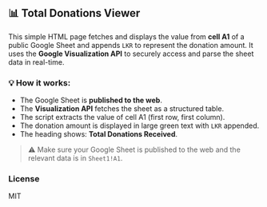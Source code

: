 ## 📊 Total Donations Viewer

This simple HTML page fetches and displays the value from **cell A1** of a public Google Sheet and appends `LKR` to represent the donation amount. It uses the **Google Visualization API** to securely access and parse the sheet data in real-time.

### 💡 How it works:
- The Google Sheet is **published to the web**.
- The **Visualization API** fetches the sheet as a structured table.
- The script extracts the value of cell A1 (first row, first column).
- The donation amount is displayed in large green text with `LKR` appended.
- The heading shows: **Total Donations Received**.

> ⚠️ Make sure your Google Sheet is published to the web and the relevant data is in `Sheet1!A1`.

### License

MIT
